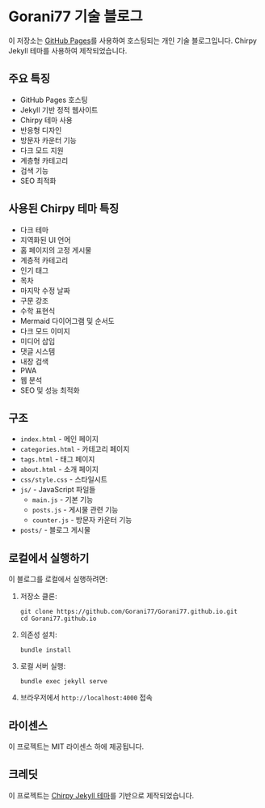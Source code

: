 # Gorani77 기술 블로그

이 저장소는 [GitHub Pages](https://pages.github.com/)를 사용하여 호스팅되는 개인 기술 블로그입니다.
Chirpy Jekyll 테마를 사용하여 제작되었습니다.

## 주요 특징

- GitHub Pages 호스팅
- Jekyll 기반 정적 웹사이트
- Chirpy 테마 사용
- 반응형 디자인
- 방문자 카운터 기능
- 다크 모드 지원
- 계층형 카테고리
- 검색 기능
- SEO 최적화

## 사용된 Chirpy 테마 특징

- 다크 테마
- 지역화된 UI 언어
- 홈 페이지의 고정 게시물
- 계층적 카테고리
- 인기 태그
- 목차
- 마지막 수정 날짜
- 구문 강조
- 수학 표현식
- Mermaid 다이어그램 및 순서도
- 다크 모드 이미지
- 미디어 삽입
- 댓글 시스템
- 내장 검색
- PWA
- 웹 분석
- SEO 및 성능 최적화

## 구조

- `index.html` - 메인 페이지
- `categories.html` - 카테고리 페이지
- `tags.html` - 태그 페이지
- `about.html` - 소개 페이지
- `css/style.css` - 스타일시트
- `js/` - JavaScript 파일들
  - `main.js` - 기본 기능
  - `posts.js` - 게시물 관련 기능
  - `counter.js` - 방문자 카운터 기능
- `posts/` - 블로그 게시물

## 로컬에서 실행하기

이 블로그를 로컬에서 실행하려면:

1. 저장소 클론:
   ```
   git clone https://github.com/Gorani77/Gorani77.github.io.git
   cd Gorani77.github.io
   ```

2. 의존성 설치:
   ```
   bundle install
   ```

3. 로컬 서버 실행:
   ```
   bundle exec jekyll serve
   ```

4. 브라우저에서 `http://localhost:4000` 접속

## 라이센스

이 프로젝트는 MIT 라이센스 하에 제공됩니다.

## 크레딧

이 프로젝트는 [Chirpy Jekyll 테마](https://github.com/cotes2020/jekyll-theme-chirpy)를 기반으로 제작되었습니다.
